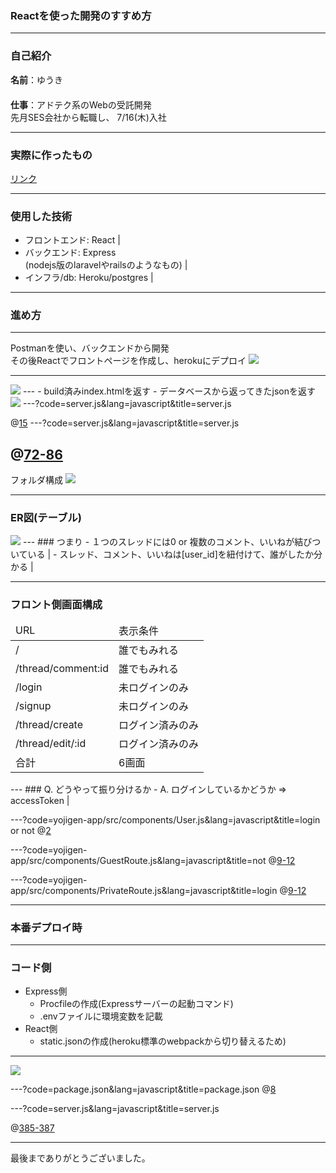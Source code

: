 ### Reactを使った開発のすすめ方
---
### 自己紹介
**名前**：ゆうき      
　  
**仕事**：アドテク系のWebの受託開発
　  
先月SES会社から転職し、 
7/16(木)入社

---
### 実際に作ったもの

<a href="https://yojigen-app.herokuapp.com/" target="_brank">リンク</a>

---
### 使用した技術

- フロントエンド: React |
- バックエンド: Express<br>(nodejs版のlaravelやrailsのようなもの) |
- インフラ/db: Heroku/postgres |

---
### 進め方
---
Postmanを使い、バックエンドから開発<br>
その後Reactでフロントページを作成し、herokuにデプロイ
<img src="gitpitch-img/postman.png"/>  

---
<img src="gitpitch-img/localimg.png"/>  
---
- build済みindex.htmlを返す
- データベースから返ってきたjsonを返す
<img src="gitpitch-img/productimg.png"/>  
---?code=server.js&lang=javascript&title=server.js

@[15](buildしたフロントページを返す)
---?code=server.js&lang=javascript&title=server.js

@[72-86](データベースに書き込み、jsonを返す)
---
フォルダ構成
<img src="gitpitch-img/folder.png"/>  

---
### ER図(テーブル)
<img src="gitpitch-img/table.png"/>  
---
### つまり
- １つのスレッドには0 or 複数のコメント、いいねが結びついている |
- スレッド、コメント、いいねは[user_id]を紐付けて、誰がしたか分かる |

---
### フロント側画面構成
<table>
<thead>
<tr>
<td>URL</td>
<td>表示条件</td>
</tr>
</thead>
<tbody>
<tr>
<td>/</td>
<td>誰でもみれる</td>
</tr>
<tr>
<td>/thread/comment:id</td>
<td>誰でもみれる</td>
</tr>
<tr>
<td>/login</td>
<td>未ログインのみ</td>
</tr>
<tr>
<td>/signup</td>
<td>未ログインのみ</td>
</tr>
<tr>
<td>/thread/create</td>
<td>ログイン済みのみ</td>
</tr>
<tr>
<td>/thread/edit/:id</td>
<td>ログイン済みのみ</td>
</tr>
<tr>
<td>合計</td>
<td>6画面</td>
</tr>

</tbody>
</table>
---
### Q. どうやって振り分けるか
- A. ログインしているかどうか => accessToken |


---?code=yojigen-app/src/components/User.js&lang=javascript&title=login or not
@[2](ローカルストレージにtokenがあるかどうか判定)

---?code=yojigen-app/src/components/GuestRoute.js&lang=javascript&title=not
@[9-12](accessTokenがないならlogin/signupページをロードできる)

---?code=yojigen-app/src/components/PrivateRoute.js&lang=javascript&title=login
@[9-12](accessTokenがあるならcreate/editページをロードできる)

---
### 本番デプロイ時

---
### コード側
* Express側
  * Procfileの作成(Expressサーバーの起動コマンド)
  * .envファイルに環境変数を記載
* React側
  * static.jsonの作成(heroku標準のwebpackから切り替えるため)
---
<img src="gitpitch-img/folder2.png"/>  

---?code=package.json&lang=javascript&title=package.json
@[8](デプロイ時にReactのコードをbuildするように設定)

---?code=server.js&lang=javascript&title=server.js

@[385-387](これがないとlocalでは動くが、本番環境では動かない)

---
最後までありがとうございました。